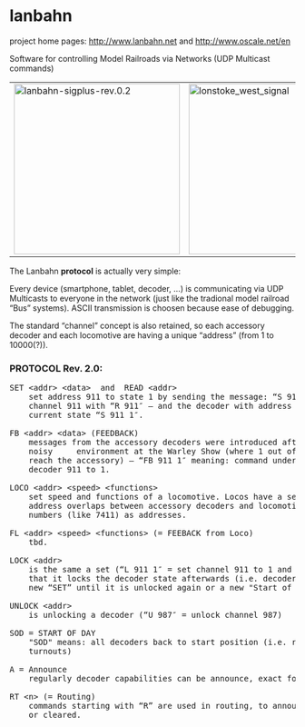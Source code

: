 lanbahn
=======

project home pages:    http://www.lanbahn.net  and   http://www.oscale.net/en

Software for controlling Model Railroads via Networks (UDP Multicast commands)

<table border="0"><tr><td>
<a href="http://www.lanbahn.net" target="_blank"><img src="http://www.lanbahn.net/wp-content/uploads/2014/12/lanbahn-sigplus-rev.0.21-292x300.png" alt="lanbahn-sigplus-rev.0.2" width="292" height="300" /></a></td><td>
<a href="http://www.lanbahn.net" target="_blank"><img src="http://www.lanbahn.net/wp-content/uploads/2014/12/lonstoke_west_signal-227x300.png" alt="lonstoke_west_signal" width="227" height="300" /></a></td></tr></table>

The Lanbahn <b>protocol</b> is actually very simple:

Every device (smartphone, tablet, decoder, …) is communicating via UDP Multicasts to everyone 
in the network (just like the tradional model railroad “Bus” systems). ASCII transmission 
is choosen because ease of debugging.

The standard “channel” concept is also retained, so each accessory decoder and each locomotive
are having a unique “address” (from 1 to 10000(?)).

<h3>PROTOCOL Rev. 2.0:</h3>

<pre>
SET &lt;addr&gt; &lt;data&gt;  and  READ &lt;addr&gt;
    set address 911 to state 1 by sending the message: “S 911 1″. Trigger reading of 
    channel 911 with “R 911″ – and the decoder with address 911 will respond with it’s 
    current state “S 911 1″.

FB &lt;addr&gt; &lt;data&gt; (FEEDBACK) 
    messages from the accessory decoders were introduced after the experience of a 
    noisy     environment at the Warley Show (where 1 out of 500 commands did not
    reach the accessory) – “FB 911 1″ meaning: command understood and having set 
    decoder 911 to 1.
    
LOCO &lt;addr&gt; &lt;speed&gt; &lt;functions&gt;
    set speed and functions of a locomotive. Locos have a separate command to allow
    address overlaps between accessory decoders and locomotives to allow use of loco-
    numbers (like 7411) as addresses.
    
FL &lt;addr&gt; &lt;speed&gt; &lt;functions&gt; (= FEEBACK from Loco)
    tbd.

LOCK &lt;addr&gt;
    is the same a set (“L 911 1″ = set channel 911 to 1 and lock the decoder), except
    that it locks the decoder state afterwards (i.e. decoder will not respond to a
    new “SET” until it is unlocked again or a new "Start of Day" message is received).

UNLOCK &lt;addr&gt;
    is unlocking a decoder (“U 987″ = unlock channel 987)
    
SOD = START OF DAY
    "SOD" means: all decoders back to start position (i.e. red for signal, closed for
    turnouts)
    
A = Announce
    regularly decoder capabilities can be announce, exact format still unclear

RT &lt;n&gt; (= Routing)
    commands starting with “R” are used in routing, to announce that a route was set 
    or cleared.
    
</pre>
